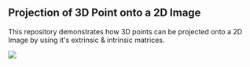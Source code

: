 ## Projection of 3D Point onto a 2D Image

This repository demonstrates how 3D points can be projected onto a 2D Image by using it's extrinsic & intrinsic matrices.

<image src="./camera-projection.gif"></image>